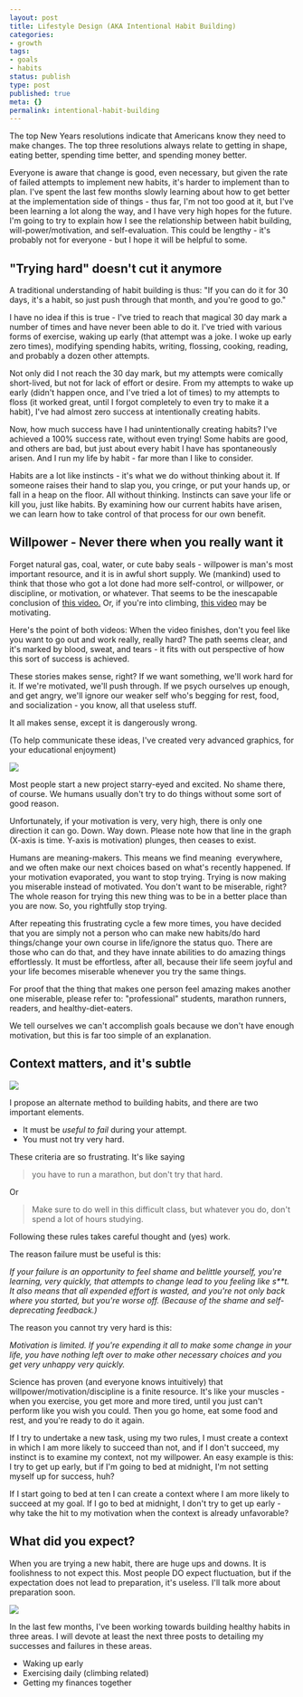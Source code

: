 ```yaml
---
layout: post
title: Lifestyle Design (AKA Intentional Habit Building)
categories:
- growth
tags:
- goals
- habits
status: publish
type: post
published: true
meta: {}
permalink: intentional-habit-building
---
```


The top New Years resolutions indicate that Americans know they need to make changes. The top three resolutions always relate to getting in shape, eating better, spending time better, and spending money better.

Everyone is aware that change is good, even necessary, but given the rate of failed attempts to implement new habits, it's harder to implement than to plan. I've spent the last few months slowly learning about how to get better at the implementation side of things - thus far, I'm not too good at it, but I've been learning a lot along the way, and I have very high hopes for the future. I'm going to try to explain how I see the relationship between habit building, will-power/motivation, and self-evaluation. This could be lengthy - it's probably not for everyone - but I hope it will be helpful to some.

## "Trying hard" doesn't cut it anymore

A traditional understanding of habit building is thus: "If you can do it for 30 days, it's a habit, so just push through that month, and you're good to go."

I have no idea if this is true - I've tried to reach that magical 30 day mark a number of times and have never been able to do it. I've tried with various forms of exercise, waking up early (that attempt was a joke. I woke up early zero times), modifying spending habits, writing, flossing, cooking, reading, and probably a dozen other attempts.

Not only did I not reach the 30 day mark, but my attempts were comically short-lived, but not for lack of effort or desire. From my attempts to wake up early (didn't happen once, and I've tried a lot of times) to my attempts to floss (it worked great, until I forgot completely to even try to make it a habit), I've had almost zero success at intentionally creating habits.

Now, how much success have I had unintentionally creating habits? I've achieved a 100% success rate,
without even trying! Some habits are good, and others are bad, but just about every habit I have has spontaneously arisen. And I run my life by habit - far more than I like to consider.



Habits are a lot like instincts - it's what we do without thinking about it. If someone raises their hand to slap you, you cringe, or put your hands up, or fall in a heap on the floor. All without thinking. Instincts can save your life or kill you, just like habits. By examining how our
current habits have arisen, we can learn how to take control of that process for our own benefit.



## Willpower - Never there when you really want it

Forget natural gas, coal, water, or cute baby seals - willpower is man's most important resource, and it is in awful short supply. We (mankind) used to think that those who got a lot done had more self-control, or willpower, or discipline, or motivation, or whatever. That seems to be the inescapable conclusion of  [this video.](http://www.youtube.com/watch?v=lsSC2vx7zFQ) Or, if you're into climbing, [this video](https://www.youtube.com/watch?v=H0vOH_XGWFU) may be motivating.

Here's the point of both videos: When the video finishes, don't you feel like you want to go out and work really, really hard? The path seems clear, and it's marked by blood, sweat, and tears - it fits with out perspective of how this sort of success is achieved.

These stories makes sense, right? If we want something, we'll work hard for it. If we're motivated, we'll push through. If we psych ourselves up enough, and get angry, we'll ignore our weaker self who's begging for rest, food, and socialization - you know, all that useless stuff.

It all makes sense, except it is dangerously wrong.

(To help communicate these ideas, I've created very advanced graphics, for your educational enjoyment)

[![](/squarespace_images/static_556694eee4b0f4ca9cd56729_56035dbbe4b07ebf58d79d16_5586fe4ee4b0278244ce9f37_1434910429232_pic-05022013-0011.jpg_)](http://static1.squarespace.com/static/556694eee4b0f4ca9cd56729/56035dbbe4b07ebf58d79d16/5586fe4ee4b0278244ce9f37/1434910429232/pic-05022013-0011.jpg)

Most people start a new project starry-eyed and excited. No shame there, of course. We humans usually don't try to do things without some sort of good reason.

Unfortunately, if your motivation is very, very high, there is only one direction it can go. Down. Way down. Please note how that line in the graph (X-axis is time. Y-axis is motivation) plunges, then ceases to exist.

Humans are meaning-makers. This means we find meaning  everywhere, and we often make our next choices based on what's recently happened. If your motivation evaporated, you want to stop trying. Trying is now making you miserable instead of motivated. You don't want to be miserable, right? The whole reason for trying this new thing was to be in a better place than you are now. So, you rightfully stop trying.

After repeating this frustrating cycle a few more times, you have decided that you are simply not a person who can make new habits/do hard things/change your own course in life/ignore the status quo. There are those who can do that, and they have innate abilities to do amazing things effortlessly. It must be effortless, after all, because their life seem joyful and your life becomes miserable whenever you try the same things.

For proof that the thing that makes one person feel amazing makes another one miserable, please refer to: "professional" students, marathon runners, readers, and healthy-diet-eaters.

We tell ourselves we can't accomplish goals because we don't have enough motivation, but this is far too simple of an explanation.

## Context matters, and it's subtle

[![](/squarespace_images/static_556694eee4b0f4ca9cd56729_56035dbbe4b07ebf58d79d16_5586fe4ee4b0278244ce9f3d_1434910429743_pic-05032013-002.jpg_)](http://static1.squarespace.com/static/556694eee4b0f4ca9cd56729/56035dbbe4b07ebf58d79d16/5586fe4ee4b0278244ce9f3d/1434910429743/pic-05032013-002.jpg)

I propose an alternate method to building habits, and there are two important elements.

* It must be _useful to fail_ during your attempt.
* You must not try very hard.

These criteria are so frustrating. It's like saying 
>you have to run a marathon, but don't try that hard.

Or 

> Make sure to do well in this difficult class, but whatever you do, don't spend a lot of hours studying.
 
Following these rules takes careful thought and (yes) work.

The reason failure must be useful is this: 

_If your failure is an opportunity to feel shame and belittle yourself, you're learning, very quickly, that attempts to change lead to you feeling like s**t. It also means that all expended effort is wasted, and you're not only back where you started, but you're worse off. (Because of the shame and self-deprecating feedback.)_

The reason you cannot try very hard is this: 

_Motivation is limited. If you're expending it all to make some change in your life, you have nothing left over to make other necessary choices and you get very unhappy very quickly._

Science has proven (and everyone knows intuitively) that willpower/motivation/discipline is a finite resource. It's like your muscles - when you exercise, you get more and more tired, until you just can't perform like you wish you could. Then you go home, eat some food and rest, and you're ready to do it again.

If I try to undertake a new task, using my two rules, I must create a context in which I am more likely to succeed than not, and if I don't succeed, my instinct is to examine my context, not my willpower. An easy example is this: I try to get up early, but if I'm going to bed at midnight, I'm not setting myself up for success, huh?

If I start going to bed at ten I can create a context where I am more likely to succeed at my goal. If I go to bed at midnight, I don't try to get up early - why take the hit to my motivation when the context is already unfavorable?

## What did you expect?

When you are trying a new habit, there are huge ups and downs. It is foolishness to not expect this. Most people DO expect fluctuation, but if the expectation does not lead to preparation, it's useless. I'll talk more about preparation soon.

[![](/squarespace_images/static_556694eee4b0f4ca9cd56729_56035dbbe4b07ebf58d79d16_5586fe4ee4b0278244ce9f31_1434910429845_pic-05022013-0041.jpg_)](http://static1.squarespace.com/static/556694eee4b0f4ca9cd56729/56035dbbe4b07ebf58d79d16/5586fe4ee4b0278244ce9f31/1434910429845/pic-05022013-0041.jpg)

In the last few months, I've been working towards building healthy habits in three areas. I will devote at least the next three posts to detailing my successes and failures in these areas.

* Waking up early
* Exercising daily (climbing related)
* Getting my finances together

